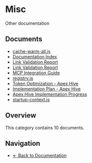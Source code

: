 # Misc

Other documentation

## Documents

- [cache-warm-all.js](./cache-warm-all.md)
- [Documentation Index](./index.md)
- [Link Validation Report](./link-validation-report.md)
- [Link Validation Report](./link-validation-report.md)
- [MCP Integration Guide](./mcp-integration.md)
- [registry.js](./registry.md)
- [Token Optimization - Apex Hive](./restructuring-09-token-optimization.md)
- [Implementation Plan - Apex Hive](./restructuring-10-implementation-plan.md)
- [Apex Hive Implementation Progress](./restructuring-17-apex-hive-implementation-progress.md)
- [startup-context.js](./startup-context.md)

## Overview

This category contains 10 documents.

## Navigation

- [← Back to Documentation](../)
